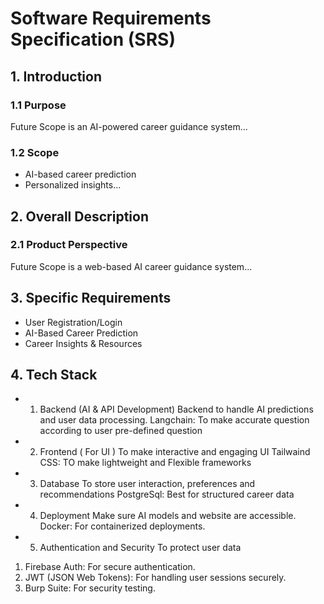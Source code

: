 # Software Requirements Specification (SRS)
## 1. Introduction
### 1.1 Purpose
Future Scope is an AI-powered career guidance system...

### 1.2 Scope
- AI-based career prediction
- Personalized insights...

## 2. Overall Description
### 2.1 Product Perspective
Future Scope is a web-based AI career guidance system...

## 3. Specific Requirements
- User Registration/Login
- AI-Based Career Prediction
- Career Insights & Resources
## 4. Tech Stack
- 1. Backend (AI & API Development)
 Backend to handle AI predictions and user data processing.
Langchain: To make accurate question according to user pre-defined question
- 2. Frontend ( For UI )
  To make interactive and engaging UI
Tailwaind CSS: TO make lightweight and Flexible frameworks
- 3. Database
To store user interaction, preferences and recommendations
PostgreSql: Best for structured career data
- 4. Deployment
     Make sure AI models and website are accessible.
     Docker: For containerized deployments.
- 5. Authentication and Security
  To protect user data
1) Firebase Auth: For secure authentication.
2) JWT (JSON Web Tokens): For handling user sessions securely.
3) Burp Suite: For security testing.

